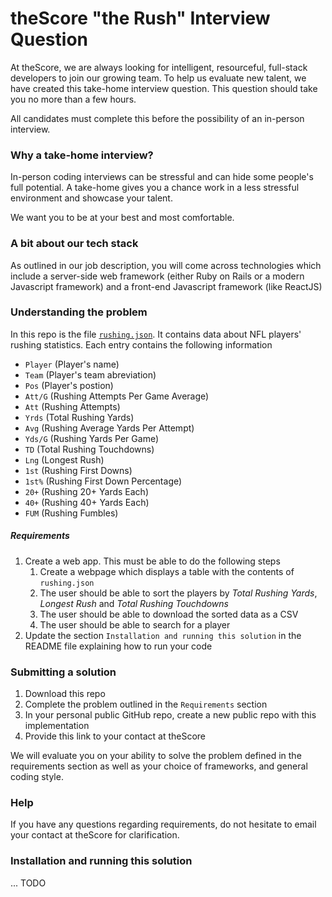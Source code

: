 # theScore "the Rush" Interview Question
At theScore, we are always looking for intelligent, resourceful, full-stack developers to join our growing team. To help us evaluate new talent, we have created this take-home interview question. This question should take you no more than a few hours.

All candidates must complete this before the possibility of an in-person interview.

### Why a take-home interview?
In-person coding interviews can be stressful and can hide some people's full potential. A take-home gives you a chance work in a less stressful environment and showcase your talent.

We want you to be at your best and most comfortable.

### A bit about our tech stack
As outlined in our job description, you will come across technologies which include a server-side web framework (either Ruby on Rails or a modern Javascript framework) and a front-end Javascript framework (like ReactJS)

### Understanding the problem
In this repo is the file [`rushing.json`](/rushing.json). It contains data about NFL players' rushing statistics. Each entry contains the following information
* `Player` (Player's name)
* `Team` (Player's team abreviation)
* `Pos` (Player's postion)
* `Att/G` (Rushing Attempts Per Game Average)
* `Att` (Rushing Attempts)
* `Yrds` (Total Rushing Yards)
* `Avg` (Rushing Average Yards Per Attempt)
* `Yds/G` (Rushing Yards Per Game)
* `TD` (Total Rushing Touchdowns)
* `Lng` (Longest Rush)
* `1st` (Rushing First Downs)
* `1st%` (Rushing First Down Percentage)
* `20+` (Rushing 20+ Yards Each)
* `40+` (Rushing 40+ Yards Each)
* `FUM` (Rushing Fumbles)

##### Requirements
1. Create a web app. This must be able to do the following steps
    1. Create a webpage which displays a table with the contents of `rushing.json`
    2. The user should be able to sort the players by _Total Rushing Yards_, _Longest Rush_ and _Total Rushing Touchdowns_
    3. The user should be able to download the sorted data as a CSV
    4. The user should be able to search for a player
2. Update the section `Installation and running this solution` in the README file explaining how to run your code

### Submitting a solution
1. Download this repo
2. Complete the problem outlined in the `Requirements` section
3. In your personal public GitHub repo, create a new public repo with this implementation
4. Provide this link to your contact at theScore

We will evaluate you on your ability to solve the problem defined in the requirements section as well as your choice of frameworks, and general coding style.

### Help
If you have any questions regarding requirements, do not hesitate to email your contact at theScore for clarification.

### Installation and running this solution
... TODO
